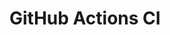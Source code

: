 # GitHub Actions CI






















































































































































































































































































































































































































































